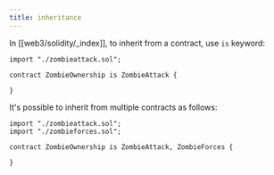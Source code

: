 ```yaml
---
title: inheritance
---
```


In [[web3/solidity/_index]], to inherit from a contract, use `is` keyword:

```solidity
import "./zombieattack.sol";

contract ZombieOwnership is ZombieAttack {

}
```

It's possible to inherit from multiple contracts as follows:

```solidity
import "./zombieattack.sol";
import "./zombieforces.sol";

contract ZombieOwnership is ZombieAttack, ZombieForces {

}
```
